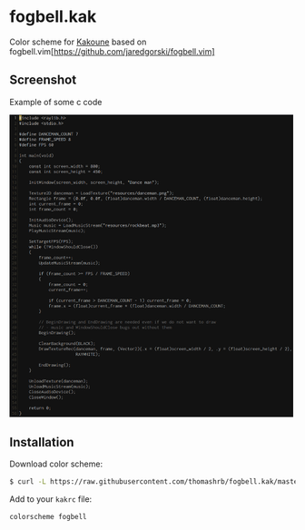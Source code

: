 # fogbell.kak

Color scheme for [Kakoune](https://github.com/mawww/kakoune) based on fogbell.vim[https://github.com/jaredgorski/fogbell.vim]

## Screenshot

Example of some c code

<img src=".media/screenshot.png" width="500px">

## Installation

Download color scheme:

```bash
$ curl -L https://raw.githubusercontent.com/thomashrb/fogbell.kak/master/fogbell.kak -o ~/.config/kak/colors/fogbell.kak --create-dirs
```

Add to your `kakrc` file:

```kakoune
colorscheme fogbell
```
